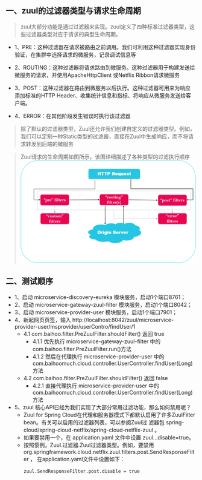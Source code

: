 
## 一、zuul的过滤器类型与请求生命周期
	
> zuul大部分功能是通过过滤器来实现。zuul定义了四种标准过滤器类型，这些过滤器类型对应于请求的典型生命周期。
	
* 1、PRE：这种过滤器在请求被路由之前调用。我们可利用这种过滤器实现身份验证，在集群中选择请求的微服务，记录调试信息等
		
* 2、ROUTING：这种过滤器将请求路由到微服务。这种过滤器用于构建发送给微服务的请求，并使用ApacheHttpClient 或Netflix Ribbon请求微服务
		
* 3、POST：这种过滤器在路由到微服务以后执行。这种过滤器可用来为响应添加标准的HTTP Header、收集统计信息和指标、将响应从微服务发送给客户端。
		
* 4、ERROR：在其他阶段发生错误时执行该过滤器
		
> 除了默认的过滤器类型，Zuul还允许我们创建自定义的过滤器类型。例如，我们可以定制一种Static类型的过滤器，直接在Zuul中生成响应，而不将请求转发到后端的微服务
		
> Zuul请求的生命周期如图所示，该图详细描述了各种类型的过滤执行顺序
![zuul的过滤器类型与请求生命周期.png](./docs/zuul的过滤器类型与请求生命周期.png) 

## 二、测试顺序
	
* 1、启动 microservice-discovery-eureka 模块服务，启动1个端口8761；
* 2、启动 microservice-gateway-zuul-filter 模块服务，启动1个端口8042；
* 3、启动 microservice-provider-user 模块服务，启动1个端口7901；
* 4、新起网页页签，输入 http://localhost:8042/zuul/microservice-provider-user/msprovider/userContro/findUser/1
    + 4.1 com.baihoo.filter.PreZuulFilter.shouldFilter() 返回 true
		- 4.1.1  优先执行  microservice-gateway-zuul-filter 中的 com.baihoo.filter.PreZuulFilter.run()方法
		- 4.1.2  然后在代理执行 microservice-provider-user 中的 com.baihoomuch.cloud.controller.UserController.findUser(Long)方法
	+ 4.2 com.baihoo.filter.PreZuulFilter.shouldFilter() 返回 false
		- 4.2.1  直接代理执行 microservice-provider-user 中的 com.baihoomuch.cloud.controller.UserController.findUser(Long)方法
* 5、zuul 核心API已经为我们实现了大部分常用过滤功能，那么如何禁用呢？
	+ Zuul for Spring Cloud在代理和服务器模式下都默认启用了许多ZuulFilter bean。有关可以启用的过滤器列表，可以参阅Zuul过
	滤器包 spring-cloud/spring-cloud-netflix/spring-cloud-netflix-zuul 。
	+ 如果要禁用一个，在 application.yaml 文件中设置 zuul.<SimpleClassName>.<filterType>.disable=true。 
	+ 按照惯例，Zuul.过滤器.Zuul过滤器类型。例如，要禁用 org.springframework.cloud.netflix.zuul.filters.post.SendResponseFilter ，
	在application.yaml文件中设置如下：
        ```$xslt
        zuul.SendResponseFilter.post.disable = true
        ```
			